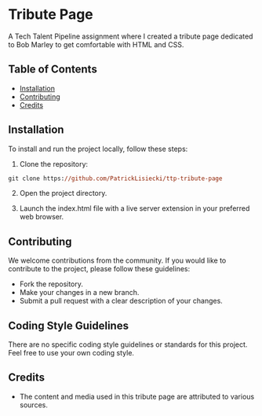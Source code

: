 # Tribute Page

A Tech Talent Pipeline assignment where I created a tribute page dedicated to Bob Marley to get comfortable with HTML and CSS.

## Table of Contents
- [Installation](#installation)
- [Contributing](#contributing)
- [Credits](#credits)

## Installation

To install and run the project locally, follow these steps:

1. Clone the repository:

```ps
git clone https://github.com/PatrickLisiecki/ttp-tribute-page
```

2. Open the project directory.

3. Launch the index.html file with a live server extension in your preferred web browser.

## Contributing

We welcome contributions from the community. If you would like to contribute to the project, please follow these guidelines:

- Fork the repository.
- Make your changes in a new branch.
- Submit a pull request with a clear description of your changes.

## Coding Style Guidelines

There are no specific coding style guidelines or standards for this project. Feel free to use your own coding style.

## Credits

- The content and media used in this tribute page are attributed to various sources.

